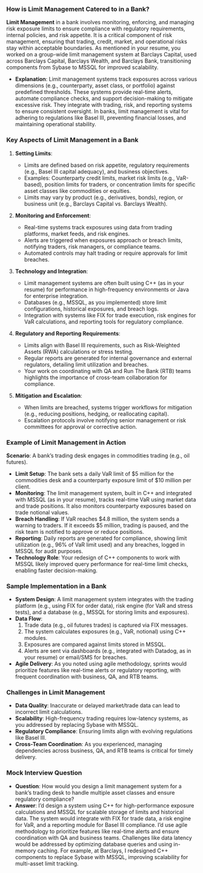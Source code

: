 
### How is Limit Management Catered to in a Bank?

**Limit Management** in a bank involves monitoring, enforcing, and managing risk exposure limits to ensure compliance with regulatory requirements, internal policies, and risk appetite. It is a critical component of risk management, ensuring that trading, credit, market, and operational risks stay within acceptable boundaries. As mentioned in your resume, you worked on a group-wide limit management system at Barclays Capital, used across Barclays Capital, Barclays Wealth, and Barclays Bank, transitioning components from Sybase to MSSQL for improved scalability.

- **Explanation**: Limit management systems track exposures across various dimensions (e.g., counterparty, asset class, or portfolio) against predefined thresholds. These systems provide real-time alerts, automate compliance checks, and support decision-making to mitigate excessive risk. They integrate with trading, risk, and reporting systems to ensure consistent oversight. In banks, limit management is vital for adhering to regulations like Basel III, preventing financial losses, and maintaining operational stability.

### Key Aspects of Limit Management in a Bank
1. **Setting Limits**:
   - Limits are defined based on risk appetite, regulatory requirements (e.g., Basel III capital adequacy), and business objectives.
   - Examples: Counterparty credit limits, market risk limits (e.g., VaR-based), position limits for traders, or concentration limits for specific asset classes like commodities or equities.
   - Limits may vary by product (e.g., derivatives, bonds), region, or business unit (e.g., Barclays Capital vs. Barclays Wealth).

2. **Monitoring and Enforcement**:
   - Real-time systems track exposures using data from trading platforms, market feeds, and risk engines.
   - Alerts are triggered when exposures approach or breach limits, notifying traders, risk managers, or compliance teams.
   - Automated controls may halt trading or require approvals for limit breaches.

3. **Technology and Integration**:
   - Limit management systems are often built using C++ (as in your resume) for performance in high-frequency environments or Java for enterprise integration.
   - Databases (e.g., MSSQL, as you implemented) store limit configurations, historical exposures, and breach logs.
   - Integration with systems like FIX for trade execution, risk engines for VaR calculations, and reporting tools for regulatory compliance.

4. **Regulatory and Reporting Requirements**:
   - Limits align with Basel III requirements, such as Risk-Weighted Assets (RWA) calculations or stress testing.
   - Regular reports are generated for internal governance and external regulators, detailing limit utilization and breaches.
   - Your work on coordinating with QA and Run The Bank (RTB) teams highlights the importance of cross-team collaboration for compliance.

5. **Mitigation and Escalation**:
   - When limits are breached, systems trigger workflows for mitigation (e.g., reducing positions, hedging, or reallocating capital).
   - Escalation protocols involve notifying senior management or risk committees for approval or corrective action.

### Example of Limit Management in Action
**Scenario**: A bank’s trading desk engages in commodities trading (e.g., oil futures).
- **Limit Setup**: The bank sets a daily VaR limit of $5 million for the commodities desk and a counterparty exposure limit of $10 million per client.
- **Monitoring**: The limit management system, built in C++ and integrated with MSSQL (as in your resume), tracks real-time VaR using market data and trade positions. It also monitors counterparty exposures based on trade notional values.
- **Breach Handling**: If VaR reaches $4.8 million, the system sends a warning to traders. If it exceeds $5 million, trading is paused, and the risk team is notified to approve or reduce positions.
- **Reporting**: Daily reports are generated for compliance, showing limit utilization (e.g., 96% of VaR limit used) and any breaches, logged in MSSQL for audit purposes.
- **Technology Role**: Your redesign of C++ components to work with MSSQL likely improved query performance for real-time limit checks, enabling faster decision-making.

### Sample Implementation in a Bank
- **System Design**: A limit management system integrates with the trading platform (e.g., using FIX for order data), risk engine (for VaR and stress tests), and a database (e.g., MSSQL for storing limits and exposures).
- **Data Flow**:
  1. Trade data (e.g., oil futures trades) is captured via FIX messages.
  2. The system calculates exposures (e.g., VaR, notional) using C++ modules.
  3. Exposures are compared against limits stored in MSSQL.
  4. Alerts are sent via dashboards (e.g., integrated with Datadog, as in your resume) or email/SMS for breaches.
- **Agile Delivery**: As you noted using agile methodology, sprints would prioritize features like real-time alerts or regulatory reporting, with frequent coordination with business, QA, and RTB teams.

### Challenges in Limit Management
- **Data Quality**: Inaccurate or delayed market/trade data can lead to incorrect limit calculations.
- **Scalability**: High-frequency trading requires low-latency systems, as you addressed by replacing Sybase with MSSQL.
- **Regulatory Compliance**: Ensuring limits align with evolving regulations like Basel III.
- **Cross-Team Coordination**: As you experienced, managing dependencies across business, QA, and RTB teams is critical for timely delivery.

### Mock Interview Question
- **Question**: How would you design a limit management system for a bank’s trading desk to handle multiple asset classes and ensure regulatory compliance?
- **Answer**: I’d design a system using C++ for high-performance exposure calculations and MSSQL for scalable storage of limits and historical data. The system would integrate with FIX for trade data, a risk engine for VaR, and a reporting module for Basel III compliance. I’d use agile methodology to prioritize features like real-time alerts and ensure coordination with QA and business teams. Challenges like data latency would be addressed by optimizing database queries and using in-memory caching. For example, at Barclays, I redesigned C++ components to replace Sybase with MSSQL, improving scalability for multi-asset limit tracking.


